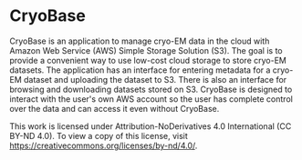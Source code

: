 # CryoBase

CryoBase is an application to manage cryo-EM data in the cloud with Amazon Web Service (AWS) Simple Storage Solution (S3). The goal is to provide a convenient way to use low-cost cloud storage to store cryo-EM datasets. The application has an interface for entering metadata for a cryo-EM dataset and uploading the dataset to S3. There is also an interface for browsing and downloading datasets stored on S3. CryoBase is designed to interact with the user's own AWS account so the user has complete control over the data and can access it even without CryoBase.

This work is licensed under Attribution-NoDerivatives 4.0 International (CC BY-ND 4.0). To view a copy of this license, visit https://creativecommons.org/licenses/by-nd/4.0/.

